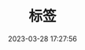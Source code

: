 ---
title: 标签
date: 2023-03-28 17:27:56
layout: tags
type: "tags"
orderby: random
order: 1
comments: false
# top_img: https://file.crazywong.com/gh/jerryc127/CDN@latest/Photo/tags.jpg
---